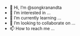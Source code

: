 - 👋 Hi, I’m @songkranandta
- 👀 I’m interested in ...
- 🌱 I’m currently learning ...
- 💞️ I’m looking to collaborate on ...
- 📫 How to reach me ...

<!---
songkranandta/songkranandta is a ✨ special ✨ repository because its `README.md` (this file) appears on your GitHub profile.
You can click the Preview link to take a look at your changes.
--->
